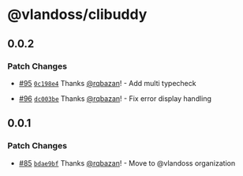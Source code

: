 # @vlandoss/clibuddy

## 0.0.2

### Patch Changes

- [#95](https://github.com/variableland/dx/pull/95) [`0c198e4`](https://github.com/variableland/dx/commit/0c198e46f159edfad14f6b2337e41e05f97172bb) Thanks [@rqbazan](https://github.com/rqbazan)! - Add multi typecheck

- [#96](https://github.com/variableland/dx/pull/96) [`dc003be`](https://github.com/variableland/dx/commit/dc003bee8bfca1a50850b09114617ed030fcc6d7) Thanks [@rqbazan](https://github.com/rqbazan)! - Fix error display handling

## 0.0.1

### Patch Changes

- [#85](https://github.com/variableland/dx/pull/85) [`bdae9bf`](https://github.com/variableland/dx/commit/bdae9bf09a9a967ced98dd42b373c725c2c4f2b3) Thanks [@rqbazan](https://github.com/rqbazan)! - Move to @vlandoss organization
